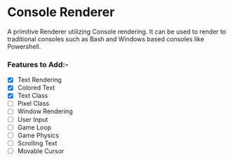 # Console Renderer
A primitive Renderer utilizing Console rendering. It can be used to render to traditional consoles such as Bash and Windows based consoles like Powershell.

### Features to Add:-

- [X] Text Rendering
- [X] Colored Text
- [X] Text Class
- [ ] Pixel Class
- [ ] Window Rendering
- [ ] User Input
- [ ] Game Loop
- [ ] Game Physics
- [ ] Scrolling Text
- [ ] Movable Cursor
